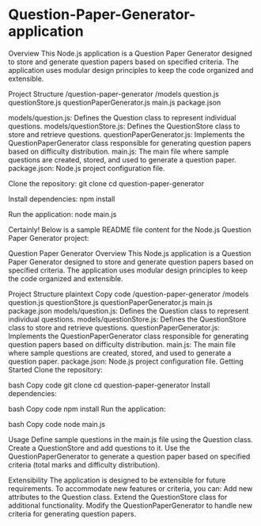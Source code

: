 # Question-Paper-Generator-application

Overview
This Node.js application is a Question Paper Generator designed to store and generate question papers based on specified criteria. The application uses modular design principles to keep the code organized and extensible.

Project Structure
/question-paper-generator
  /models
    question.js
    questionStore.js
  questionPaperGenerator.js
  main.js
  package.json

  models/question.js: Defines the Question class to represent individual questions.
models/questionStore.js: Defines the QuestionStore class to store and retrieve questions.
questionPaperGenerator.js: Implements the QuestionPaperGenerator class responsible for generating question papers based on difficulty distribution.
main.js: The main file where sample questions are created, stored, and used to generate a question paper.
package.json: Node.js project configuration file.


Clone the repository:
git clone <repository-url>
cd question-paper-generator

Install dependencies:
npm install

Run the application:
node main.js


Certainly! Below is a sample README file content for the Node.js Question Paper Generator project:

Question Paper Generator
Overview
This Node.js application is a Question Paper Generator designed to store and generate question papers based on specified criteria. The application uses modular design principles to keep the code organized and extensible.

Project Structure
plaintext
Copy code
/question-paper-generator
  /models
    question.js
    questionStore.js
  questionPaperGenerator.js
  main.js
  package.json
models/question.js: Defines the Question class to represent individual questions.
models/questionStore.js: Defines the QuestionStore class to store and retrieve questions.
questionPaperGenerator.js: Implements the QuestionPaperGenerator class responsible for generating question papers based on difficulty distribution.
main.js: The main file where sample questions are created, stored, and used to generate a question paper.
package.json: Node.js project configuration file.
Getting Started
Clone the repository:

bash
Copy code
git clone <repository-url>
cd question-paper-generator
Install dependencies:

bash
Copy code
npm install
Run the application:

bash
Copy code
node main.js


Usage
Define sample questions in the main.js file using the Question class.
Create a QuestionStore and add questions to it.
Use the QuestionPaperGenerator to generate a question paper based on specified criteria (total marks and difficulty distribution).


Extensibility
The application is designed to be extensible for future requirements. To accommodate new features or criteria, you can:
Add new attributes to the Question class.
Extend the QuestionStore class for additional functionality.
Modify the QuestionPaperGenerator to handle new criteria for generating question papers.

